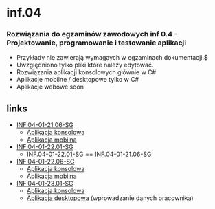 # inf.04

### Rozwiązania do egzaminów zawodowych inf 0.4 - Projektowanie, programowanie i testowanie aplikacji

 - Przykłady nie zawierają wymagaych w egzaminach dokumentacji.$
 - Uwzględniono tylko pliki które należy edytować.
 - Rozwiązania aplikacji konsolowych głównie w C#
 - Aplikacje mobilne / desktopowe tylko w C#
 - Aplikacje webowe soon

## links

- [INF.04-01-21.06-SG](https://github.com/n3v3m/inf.04/tree/main/INF.04-01-21.06-SG)
  - [Aplikacja konsolowa](https://github.com/n3v3m/inf.04/tree/main/INF.04-01-21.06-SG/konsola)
  - [Aplikacja mobilna](https://github.com/n3v3m/inf.04/tree/main/INF.04-01-21.06-SG/mobilna)
- [INF.04-01-22.01-SG](https://github.com/n3v3m/inf.04/tree/main/INF.04-01-21.06-SG)
  - INF.04-01-22.01-SG == INF.04-01-21.06-SG
- [INF.04-01-22.06-SG](https://github.com/n3v3m/inf.04/tree/main/INF.04-01-22.06-SG)
  - [Aplikacja konsolowa](https://github.com/n3v3m/inf.04/tree/main/INF.04-01-22.06-SG/konsola)
  - [Aplikacja mobilna](https://github.com/n3v3m/inf.04/tree/main/INF.04-01-22.06-SG/mobilna)
- [INF.04-01-23.01-SG](https://github.com/n3v3m/inf.04/tree/main/INF.04-01-23.01-SG)
  - [Aplikacja konsolowa](https://github.com/n3v3m/inf.04/tree/main/INF.04-01-23.01-SG/konsola)
  - [Aplikacja desktopowa](https://github.com/n3v3m/inf.04/tree/main/INF.04-01-23.01-SG/desktopowa) (wprowadzanie danych pracownika)